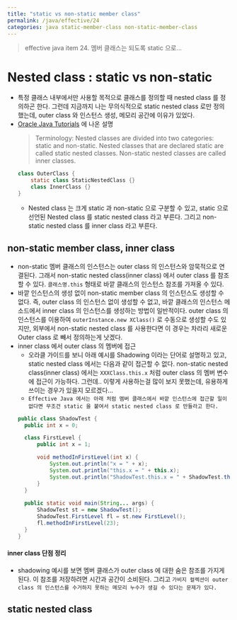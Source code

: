 ```yaml
---
title: "static vs non-static member class"
permalink: /java/effective/24
categories: java static-member-class non-static-member-class 
---
```

> effective java item 24. 멤버 클래스는 되도록 static 으로...

# Nested class : static vs non-static
* 특정 클래스 내부에서만 사용할 목적으로 클래스를 정의할 때 nested class 를 정의하곤 한다. 그런데 지금까지 나는 무의식적으로 static nested class 로만 정의했는데, outer class 와 인스턴스 생성, 메모리 공간에 이유가 있었다.
* [Oracle Java Tutorials](https://docs.oracle.com/javase/tutorial/java/javaOO/nested.html) 에 나온 설명
  > Terminology: Nested classes are divided into two categories: static and non-static. Nested classes that are declared static are called static nested classes. Non-static nested classes are called inner classes.
    ```java
    class OuterClass {
        static class StaticNestedClass {}
        class InnerClass {}
    }
    ```
  * Nested class 는 크게 static 과 non-static 으로 구분할 수 있고, static 으로 선언된 Nested class 를 static nested class 라고 부른다. 그리고 non-static nested class 를 inner class 라고 부른다.

## non-static member class, inner class
* non-static 멤버 클래스의 인스턴스는 outer class 의 인스턴스와 암묵적으로 연결된다. 그래서 non-static nested class(inner class) 에서 outer class 를 참조할 수 있다. `클래스명.this` 형태로 바깥 클래스의 인스턴스 참조를 가져올 수 있다.
* 바깥 인스턴스의 생성 없이 non-static member class 의 인스턴스도 생성할 수 없다. 즉, outer class 의 인스턴스 없이 생성할 수 없고, 바깥 클래스의 인스턴스 메소드에서 inner class 의 인스턴스를 생성하는 방법이 일반적이다. outer class 의 인스턴스를 이용하여 `outerInstance.new XClass()` 로 수동으로 생성할 수도 있지만, 외부에서 non-static nested class 를 사용한다면 이 경우는 차라리 새로운 Outer class 로 빼서 정의하는게 낫겠다.
* inner class 에서 outer class 의 멤버에 접근
  * 오라클 가이드를 보니 아래 예시를 Shadowing 이라는 단어로 설명하고 있고, static nested class 에서는 다음과 같이 접근할 수 없다. non-static nested class(inner class) 에서는 `XXXClass.this.x` 처럼 outer class 의 멤버 변수에 접근이 가능하다. 그런데.. 이렇게 사용하는걸 많이 보지 못했는데, 유용하게 쓰이는 경우가 있을지 모르겠다...
  * `Effective Java 에서는 아래 처럼 멤버 클래스에서 바깥 인스턴스에 접근할 일이 없다면 무조건 static 을 붙여서 static nested class 로 만들라고 한다.`
  ```java
  public class ShadowTest {
    public int x = 0;

    class FirstLevel {
        public int x = 1;

        void methodInFirstLevel(int x) {
            System.out.println("x = " + x);
            System.out.println("this.x = " + this.x);
            System.out.println("ShadowTest.this.x = " + ShadowTest.this.x);
        }
    }
    
    public static void main(String... args) {
        ShadowTest st = new ShadowTest();
        ShadowTest.FirstLevel fl = st.new FirstLevel();
        fl.methodInFirstLevel(23);
    }
  }
  ```
#### inner class 단점 정리
* shadowing 예시를 보면 멤버 클래스가 outer class 에 대한 숨은 참조를 가지게 된다. 이 참조를 저장하려면 시간과 공간이 소비된다. 그리고 `가비지 컬렉션이 outer class 의 인스턴스를 수거하지 못하는 메모리 누수가 생길 수 있다는 문제가 있다.`
  
## static nested class
